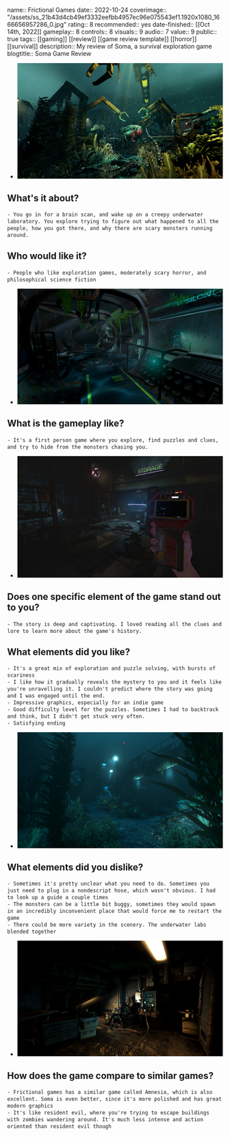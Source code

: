 name::  Frictional Games
date:: 2022-10-24
coverimage:: "/assets/ss_21b43d4cb49ef3332eefbb4957ec96e075543ef1.1920x1080_1666656957286_0.jpg"
rating:: 8
recommended:: yes
date-finished:: [[Oct 14th, 2022]] 
gameplay:: 8
controls:: 8
visuals:: 9
audio:: 7
value:: 9
public:: true
tags:: [[gaming]] [[review]] [[game review template]] [[horror]] [[survival]]
description:: My review of Soma, a survival exploration game
blogtitle:: Soma Game Review

- ![ss_21b43d4cb49ef3332eefbb4957ec96e075543ef1.1920x1080.jpg](../assets/ss_21b43d4cb49ef3332eefbb4957ec96e075543ef1.1920x1080_1666656957286_0.jpg)
## What's it about?
	- You go in for a brain scan, and wake up on a creepy underwater laboratory. You explore trying to figure out what happened to all the people, how you got there, and why there are scary monsters running around.
## Who would like it?
	- People who like exploration games, moderately scary horror, and philosophical science fiction
- ![ss_f72532983850e64b32428fd0e4b09e0ff8fcfc55.1920x1080.jpg](../assets/ss_f72532983850e64b32428fd0e4b09e0ff8fcfc55.1920x1080_1666657031280_0.jpg)
## What is the gameplay like?
	- It's a first person game where you explore, find puzzles and clues, and try to hide from the monsters chasing you.
- ![ss_5ee5231b847ec7397554af8b2efe25caeef5d7c5.1920x1080.jpg](../assets/ss_5ee5231b847ec7397554af8b2efe25caeef5d7c5.1920x1080_1666657010705_0.jpg)
## Does one specific element of the game stand out to you?
	- The story is deep and captivating. I loved reading all the clues and lore to learn more about the game's history.
## What elements did you like?
	- It's a great mix of exploration and puzzle solving, with bursts of scariness
	- I like how it gradually reveals the mystery to you and it feels like you're unravelling it. I couldn't predict where the story was going and I was engaged until the end.
	- Impressive graphics, especially for an indie game
	- Good difficulty level for the puzzles. Sometimes I had to backtrack and think, but I didn't get stuck very often.
	- Satisfying ending
- ![ss_e19b8e8b9b453aff00651ebd3e8a2639b581bc73.1920x1080.jpg](../assets/ss_e19b8e8b9b453aff00651ebd3e8a2639b581bc73.1920x1080_1666657048460_0.jpg)
## What elements did you dislike?
	- Sometimes it's pretty unclear what you need to do. Sometimes you just need to plug in a nondescript hose, which wasn't obvious. I had to look up a guide a couple times
	- The monsters can be a little bit buggy, sometimes they would spawn in an incredibly inconvenient place that would force me to restart the game
	- There could be more variety in the scenery. The underwater labs blended together
- ![ss_d2fa7284b9610be9655700c6fa60bf44f7affce8.1920x1080.jpg](../assets/ss_d2fa7284b9610be9655700c6fa60bf44f7affce8.1920x1080_1666657065284_0.jpg)
## How does the game compare to similar games?
	- Frictional games has a similar game called Amnesia, which is also excellent. Soma is even better, since it's more polished and has great modern graphics
	- It's like resident evil, where you're trying to escape buildings with zombies wandering around. It's much less intense and action oriented than resident evil though